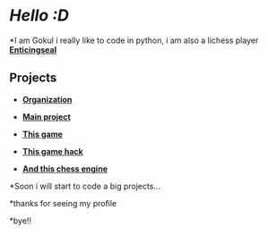 # *Hello :D*
*I am Gokul i really like to code in python, i am also a lichess player **[Enticingseal](https://lichess.org/@/Enticingseal)**
## Projects
- **[Organization](https://github.com/PYTH0N-B0T)**
 
- **[Main project](PYTH0N-B0T/Lichess-B0T)**

- **[This game](https://github.com/TG-KRISH/Snake-game)**

- **[This game hack](https://github.com/TG-KRISH/Free-fire-diamonds)**

- **[And this chess engine](https://github.com/TG-KRISH/Chess-Engine)**


*Soon i will start to code a big projects...

*thanks for seeing my profile 

*bye!!
